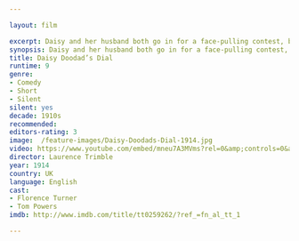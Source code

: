```yaml
---

layout: film

excerpt: Daisy and her husband both go in for a face-pulling contest, but when the big day comes she is unable to attend the competition, and her husband wins instead. When the next opportunity comes around, she is determined to win -- but gets a little over-enthusiastic on the way to the contest and finds herself in trouble! She is most ungrateful for her rescue; fate, however, catches up with her that night...
synopsis: Daisy and her husband both go in for a face-pulling contest, but when the big day comes she is unable to attend the competition, and her husband wins instead. When the next opportunity comes around, she is determined to win -- but gets a little over-enthusiastic on the way to the contest and finds herself in trouble! She is most ungrateful for her rescue; fate, however, catches up with her that night...
title: Daisy Doodad’s Dial
runtime: 9
genre: 
- Comedy
- Short
- Silent
silent: yes
decade: 1910s
recommended: 
editors-rating: 3
image:  /feature-images/Daisy-Doodads-Dial-1914.jpg  
video: https://www.youtube.com/embed/mneu7A3MVms?rel=0&amp;controls=0&amp;showinfo=0
director: Laurence Trimble
year: 1914
country: UK
language: English
cast:
- Florence Turner
- Tom Powers
imdb: http://www.imdb.com/title/tt0259262/?ref_=fn_al_tt_1

---
```

